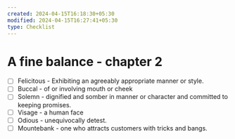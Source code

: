```yaml
---
created: 2024-04-15T16:18:30+05:30
modified: 2024-04-15T16:27:41+05:30
type: Checklist
---
```


# A fine balance - chapter 2

- [ ] Felicitous - Exhibiting an agreeably appropriate manner or style.
- [ ] Buccal - of or involving mouth or cheek
- [ ] Solemn - dignified and somber in manner or character and committed to keeping promises.
- [ ] Visage - a human face
- [ ] Odious - unequivocally detest.
- [ ] Mountebank - one who attracts customers with tricks and bangs.
